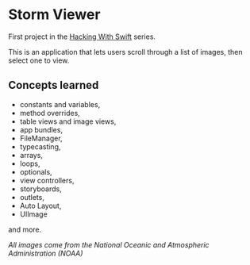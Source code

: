 # Storm Viewer

First project in the [Hacking With Swift](https://www.hackingwithswift.com/read/1/overview) series.

This is an application that lets users scroll through a list of images, then select one to view.

## Concepts learned
- constants and variables, 
- method overrides, 
- table views and image views, 
- app bundles, 
- FileManager, 
- typecasting, 
- arrays, 
- loops,
- optionals, 
- view controllers, 
- storyboards, 
- outlets, 
- Auto Layout, 
- UIImage 

and more.

_All images come from the National Oceanic and Atmospheric Administration (NOAA)_